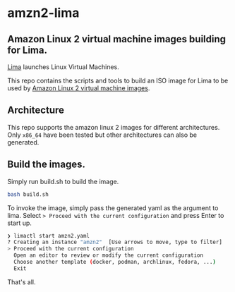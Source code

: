 # amzn2-lima

## Amazon Linux 2 virtual machine images building for Lima.

[Lima](https://github.com/lima-vm/lima) launches Linux Virtual Machines.

This repo contains the scripts and tools to build an ISO image for Lima to be used by [Amazon Linux 2 virtual machine images](https://cdn.amazonlinux.com/os-images/latest/).

## Architecture

This repo supports the amazon linux 2 images for different architectures. 
Only `x86_64` have been tested but other architectures can also be generated.

## Build the images.

Simply run build.sh to build the image.

```bash
bash build.sh
```

To invoke the image, simply pass the generated yaml as the argument to lima.
Select `> Proceed with the current configuration` and press Enter to start up.

```bash
❯ limactl start amzn2.yaml
? Creating an instance "amzn2"  [Use arrows to move, type to filter]
> Proceed with the current configuration
  Open an editor to review or modify the current configuration
  Choose another template (docker, podman, archlinux, fedora, ...)
  Exit
```

That's all.
